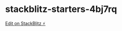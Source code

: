 # stackblitz-starters-4bj7rq

[Edit on StackBlitz ⚡️](https://stackblitz.com/edit/stackblitz-starters-4bj7rq)